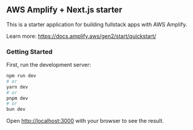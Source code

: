 ## AWS Amplify + Next.js starter

This is a starter application for building fullstack apps with AWS Amplify.

Learn more: https://docs.amplify.aws/gen2/start/quickstart/

### Getting Started

First, run the development server:

```bash
npm run dev
# or
yarn dev
# or
pnpm dev
# or
bun dev
```

Open [http://localhost:3000](http://localhost:3000) with your browser to see the result.
